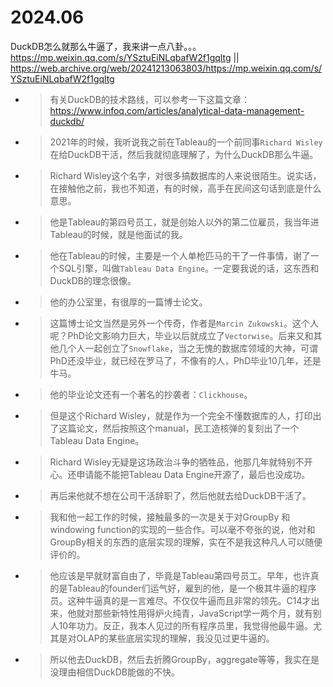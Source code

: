 
# 2024.06

DuckDB怎么就那么牛逼了，我来讲一点八卦。。。 https://mp.weixin.qq.com/s/YSztuEiNLqbafW2f1gqltg || https://web.archive.org/web/20241213063803/https://mp.weixin.qq.com/s/YSztuEiNLqbafW2f1gqltg
- > 有关DuckDB的技术路线，可以参考一下这篇文章： https://www.infoq.com/articles/analytical-data-management-duckdb/
- > 2021年的时候，我听说我之前在Tableau的一个前同事`Richard Wisley`在给DuckDB干活，然后我就彻底理解了，为什么DuckDB那么牛逼。
- > Richard Wisley这个名字，对很多搞数据库的人来说很陌生。说实话，在接触他之前，我也不知道，有的时候，高手在民间这句话到底是什么意思。
- > 他是Tableau的第四号员工，就是创始人以外的第二位雇员，我当年进Tableau的时候，就是他面试的我。
- > 他在Tableau的时候，主要是一个人单枪匹马的干了一件事情，谢了一个SQL引擎，叫做`Tableau Data Engine`。一定要我说的话，这东西和DuckDB的理念很像。
- > 他的办公室里，有很厚的一篇博士论文。
- > 这篇博士论文当然是另外一个传奇，作者是`Marcin Zukowski`。这个人呢？PhD论文影响力巨大，毕业以后就成立了`Vectorwise`。后来又和其他几个人一起创立了`Snowflake`，当之无愧的数据库领域的大神，可谓PhD还没毕业，就已经在罗马了，不像有的人，PhD毕业10几年，还是牛马。
- > 他的毕业论文还有一个著名的抄袭者：`Clickhouse`。
- > 但是这个Richard Wisley，就是作为一个完全不懂数据库的人，打印出了这篇论文，然后按照这个manual，民工造核弹的复刻出了一个Tableau Data Engine。
- > Richard Wisley无疑是这场政治斗争的牺牲品，他那几年就特别不开心。还申请能不能把Tableau Data Engine开源了，最后也没成功。
- > 再后来他就不想在公司干活辞职了，然后他就去给DuckDB干活了。
- > 我和他一起工作的时候，接触最多的一次是关于对GroupBy 和windowing function的实现的一些合作。可以毫不夸张的说，他对和GroupBy相关的东西的底层实现的理解，实在不是我这种凡人可以随便评价的。
- > 他应该是早就财富自由了，毕竟是Tableau第四号员工。早年，也许真的是Tableau的founder们运气好，雇到的他，是一个极其牛逼的程序员。这种牛逼真的是一言难尽。不仅仅牛逼而且非常的领先。C14才出来，他就对那些新特性用得炉火纯青，JavaScript学一两个月，就有别人10年功力。反正，我本人见过的所有程序员里，我觉得他最牛逼。尤其是对OLAP的某些底层实现的理解，我没见过更牛逼的。
- > 所以他去DuckDB，然后去折腾GroupBy，aggregate等等，我实在是没理由相信DuckDB能做的不快。
